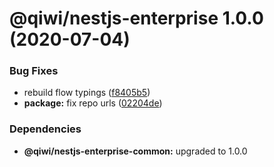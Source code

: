 # @qiwi/nestjs-enterprise 1.0.0 (2020-07-04)


### Bug Fixes

* rebuild flow typings ([f8405b5](https://github.com/qiwi/nestjs-enterprise/commit/f8405b5a5741d521957879878355188bad3829e1))
* **package:** fix repo urls ([02204de](https://github.com/qiwi/nestjs-enterprise/commit/02204deaa1dee0ef8b71fbe6ed5bc9f0aeb8143a))





### Dependencies

* **@qiwi/nestjs-enterprise-common:** upgraded to 1.0.0
